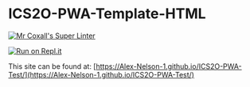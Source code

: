 # ICS2O-PWA-Template-HTML

[![Mr Coxall's Super Linter](https://github.com/Alex-Nelson-1/ICS2O-PWA-Test/workflows/Mr%20Coxall's%20Super%20Linter/badge.svg)](https://github.com/Alex-Nelson-1/ICS2O-PWA-Test/actions)

[![Run on Repl.it](https://repl.it/badge/github/Alex-Nelson-1/ICS2O-PWA-Test)](https://repl.it/github/Alex-Nelson-1/ICS2O-PWA-Test)

This site can be found at: [https://Alex-Nelson-1.github.io/ICS2O-PWA-Test/](https://Alex-Nelson-1.github.io/ICS2O-PWA-Test/)
